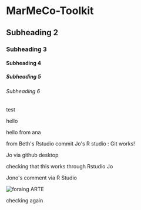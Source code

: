 # MarMeCo-Toolkit

## Subheading 2

### Subheading 3

#### Subheading 4

##### Subheading 5

###### Subheading 6

test


hello 

hello from ana

from Beth's Rstudio commit 
Jo's R studio : Git works!

Jo via github desktop


checking that this works through Rstudio Jo

Jono's comment via R Studio

![foraing ARTE](https://user-images.githubusercontent.com/64529471/203341073-e37aea1a-2b91-46d3-9f5a-c344009441c4.png)


checking again